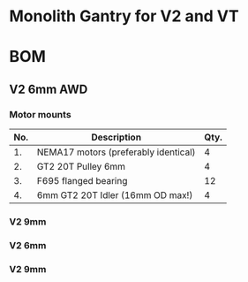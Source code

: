# Monolith Gantry for V2 and VT


# BOM

## V2 6mm AWD

### Motor mounts
|No.|Description|Qty.|
|---|---|---|
|1.|NEMA17 motors (preferably identical)|4|
|2.|GT2 20T Pulley 6mm|4|
|3.|F695 flanged bearing| 12|
|4.|6mm GT2 20T Idler (16mm OD max!)|4|


### V2 9mm


### V2 6mm


### V2 9mm
